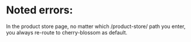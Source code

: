 # Noted errors:

In the product store page, no matter which /product-store/ path you enter, you always re-route to cherry-blossom as default.
